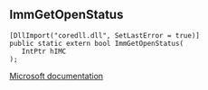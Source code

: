## ImmGetOpenStatus

```
[DllImport("coredll.dll", SetLastError = true)]
public static extern bool ImmGetOpenStatus(
   IntPtr hIMC
);
```

[Microsoft documentation](https://docs.microsoft.com/en-us/windows/win32/api/imm/nf-imm-immgetopenstatus)
